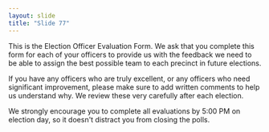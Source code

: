 ```yaml
---
layout: slide
title: "Slide 77"
---
```


This is the Election Officer Evaluation Form. We ask that you complete this form for each of your officers to provide us with the feedback we need to be able to assign the best possible team to each precinct in future elections.

If you have any officers who are truly excellent, or any officers who need significant improvement, please make sure to add written comments to help us understand why. We review these very carefully after each election.

We strongly encourage you to complete all evaluations by 5:00 PM on election day, so it doesn't distract you from closing the polls.